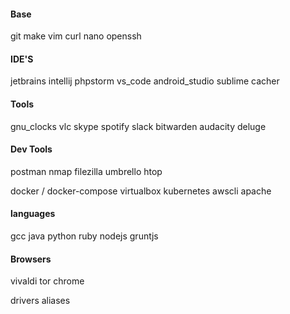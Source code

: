 
#### Base ####
git
make
vim
curl
nano
openssh

#### IDE'S ####
jetbrains
intellij
phpstorm
vs_code
android_studio
sublime
cacher

#### Tools ####
gnu_clocks
vlc
skype
spotify
slack
bitwarden
audacity
deluge

#### Dev Tools ####
postman
nmap
filezilla
umbrello
htop

docker / docker-compose
virtualbox
kubernetes
awscli
apache

#### languages ####
gcc
java
python
ruby
nodejs
gruntjs

#### Browsers ####
vivaldi
tor
chrome

drivers
aliases